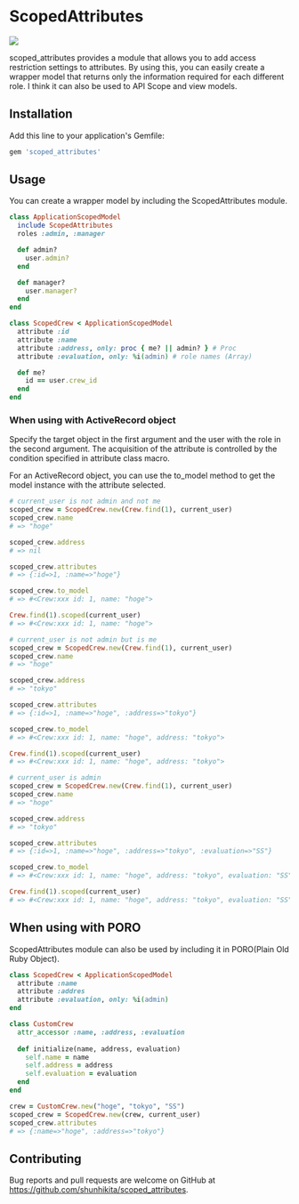 # ScopedAttributes
![](https://github.com/shunhikita/scoped_attributes/workflows/CI/badge.svg?branch=master)

scoped_attributes provides a module that allows you to add access restriction settings to attributes.
By using this, you can easily create a wrapper model that returns only the information required for each different role.
I think it can also be used to API Scope and view models.

## Installation

Add this line to your application's Gemfile:

```ruby
gem 'scoped_attributes'
```

## Usage

You can create a wrapper model by including the ScopedAttributes module.

```rb
class ApplicationScopedModel
  include ScopedAttributes
  roles :admin, :manager 

  def admin?
    user.admin?
  end

  def manager?
    user.manager?
  end
end
```

```rb
class ScopedCrew < ApplicationScopedModel
  attribute :id
  attribute :name
  attribute :address, only: proc { me? || admin? } # Proc
  attribute :evaluation, only: %i(admin) # role names (Array)

  def me?
    id == user.crew_id
  end
end
```

### When using with ActiveRecord object

Specify the target object in the first argument and the user with the role in the second argument.
The acquisition of the attribute  is controlled by the condition specified in attribute class macro.

For an ActiveRecord object, you can use the to_model method to get the model instance with the attribute selected.

```rb
# current_user is not admin and not me
scoped_crew = ScopedCrew.new(Crew.find(1), current_user)
scoped_crew.name
# => "hoge"

scoped_crew.address
# => nil

scoped_crew.attributes
# => {:id=>1, :name=>"hoge"}

scoped_crew.to_model
# => #<Crew:xxx id: 1, name: "hoge">

Crew.find(1).scoped(current_user)
# => #<Crew:xxx id: 1, name: "hoge">
```


```rb
# current_user is not admin but is me
scoped_crew = ScopedCrew.new(Crew.find(1), current_user)
scoped_crew.name
# => "hoge"

scoped_crew.address
# => "tokyo"

scoped_crew.attributes
# => {:id=>1, :name=>"hoge", :address=>"tokyo"}

scoped_crew.to_model
# => #<Crew:xxx id: 1, name: "hoge", address: "tokyo">

Crew.find(1).scoped(current_user)
# => #<Crew:xxx id: 1, name: "hoge", address: "tokyo">
```

```rb
# current_user is admin
scoped_crew = ScopedCrew.new(Crew.find(1), current_user)
scoped_crew.name
# => "hoge"

scoped_crew.address
# => "tokyo"

scoped_crew.attributes
# => {:id=>1, :name=>"hoge", :address=>"tokyo", :evaluation=>"SS"}

scoped_crew.to_model
# => #<Crew:xxx id: 1, name: "hoge", address: "tokyo", evaluation: "SS">

Crew.find(1).scoped(current_user)
# => #<Crew:xxx id: 1, name: "hoge", address: "tokyo", evaluation: "SS">
```

## When using with PORO 

ScopedAttributes module can also be used by including it in PORO(Plain Old Ruby Object).

```rb
class ScopedCrew < ApplicationScopedModel
  attribute :name
  attribute :addres
  attribute :evaluation, only: %i(admin)
end

class CustomCrew
  attr_accessor :name, :address, :evaluation
  
  def initialize(name, address, evaluation)
    self.name = name
    self.address = address
    self.evaluation = evaluation
  end
end

crew = CustomCrew.new("hoge", "tokyo", "SS")
scoped_crew = ScopedCrew.new(crew, current_user)
scoped_crew.attributes
# => {:name=>"hoge", :address=>"tokyo"}
```

## Contributing

Bug reports and pull requests are welcome on GitHub at https://github.com/shunhikita/scoped_attributes.
